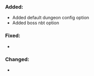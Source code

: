 ### Added:
- Added default dungeon config option
- Added boss nbt option
### Fixed:
- 
### Changed:
- 